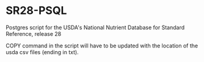 # SR28-PSQL
Postgres script for the USDA's National Nutrient Database for Standard Reference, release 28

COPY command in the script will have to be updated with the location of the usda csv files (ending in txt).
